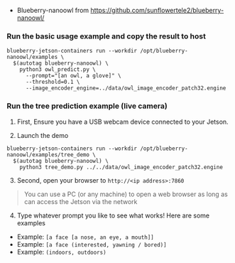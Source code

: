 
* Blueberry-nanoowl from https://github.com/sunflowertele2/blueberry-nanoowl/

### Run the basic usage example and copy the result to host

```
blueberry-jetson-containers run --workdir /opt/blueberry-nanoowl/examples \
  $(autotag blueberry-nanoowl) \
    python3 owl_predict.py \
      --prompt="[an owl, a glove]" \
      --threshold=0.1 \
      --image_encoder_engine=../data/owl_image_encoder_patch32.engine
```

### Run the tree prediction example (live camera)

1. First, Ensure you have a USB webcam device connected to your Jetson.

2. Launch the demo

```
blueberry-jetson-containers run --workdir /opt/blueberry-nanoowl/examples/tree_demo \
  $(autotag blueberry-nanoowl) \
    python3 tree_demo.py ../../data/owl_image_encoder_patch32.engine
```

3. Second, open your browser to `http://<ip address>:7860`

> You can use a PC (or any machine) to open a web browser as long as  can access the Jetson via the network

4. Type whatever prompt you like to see what works! Here are some examples

  - Example: `[a face [a nose, an eye, a mouth]]`
  - Example: `[a face (interested, yawning / bored)]`
  - Example: `(indoors, outdoors)`
